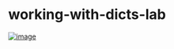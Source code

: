 # working-with-dicts-lab
[![![image](https://github.com/user-attachments/assets/90fb5b2c-f2ed-4bc6-83db-36a36f43fde7)
](https://colab.research.google.com/gist/bpurdy-ds/f090e725ba04f1e11d93f1d8070bb425/index.ipynb)](https://colab.research.google.com/gist/bpurdy-ds/f090e725ba04f1e11d93f1d8070bb425/index.ipynb)
